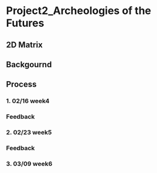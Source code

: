# Project2_Archeologies of the Futures

## 2D Matrix

## Backgournd

## Process

### 1. 02/16 week4 

### Feedback

### 2. 02/23 week5

### Feedback

### 3. 03/09 week6 
